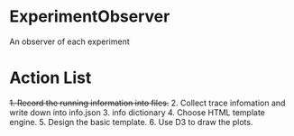 # ExperimentObserver
An observer of each experiment


# Action List

<del>1. Record the running information into files.</del>
2. Collect trace infomation and write down into info.json
3. info dictionary 
4. Choose HTML template engine.
5. Design the basic template.
6. Use D3 to draw the plots.
